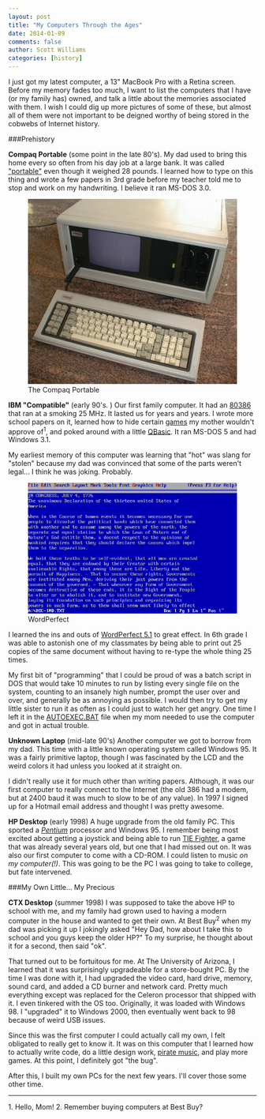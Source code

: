 ```yaml
---
layout: post
title: "My Computers Through the Ages"
date: 2014-01-09
comments: false
author: Scott Williams
categories: [history]
---
```

I just got my latest computer, a 13" MacBook Pro with a Retina screen. Before my memory fades too much, I want to list the computers that I have (or my family has) owned, and talk a little about the memories associated with them. I wish I could dig up more pictures of some of these, but almost all of them were not important to be deigned worthy of being stored in the cobwebs of Internet history.

###Prehistory

**Compaq Portable** (some point in the late 80's). My dad used to bring this home every so often from his day job at a large bank. It was called ["portable"](http://en.wikipedia.org/wiki/Compaq_portable) even though it weighed 28 pounds. I learned how to type on this thing and wrote a few papers in 3rd grade before my teacher told me to stop and work on my handwriting. I believe it ran MS-DOS 3.0.

<figure>
    <img alt="The Compaq Portable" src="/images/assets/1389282253678.jpg" />
    <figcaption>The Compaq Portable</figcaption>
</figure>

**IBM "Compatible"** (early 90's. ) Our first family computer. It had an [80386](http://en.wikipedia.org/wiki/80386) that ran at a smoking 25 MHz. It lasted us for years and years. I wrote more school papers on it, learned how to hide certain [games](http://en.wikipedia.org/wiki/Doom_(video_game)) my mother wouldn't approve of<sup>1</sup>, and poked around with a little [QBasic](http://en.wikipedia.org/wiki/Qbasic). It ran MS-DOS 5 and had Windows 3.1. 

My earliest memory of this computer was learning that "hot" was slang for "stolen" because my dad was convinced that some of the parts weren't legal... I think he was joking. Probably.

<figure>
    <img alt="WordPerfect" src="/images/assets/Wordperfect-5.1-dos.png" />
    <figcaption>WordPerfect</figcaption>
</figure>

I learned the ins and outs of [WordPerfect 5.1](http://en.wikipedia.org/wiki/WordPerfect#WordPerfect_for_DOS) to great effect. In 6th grade I was able to astonish one of my classmates by being able to print out 25 copies of the same document without having to re-type the whole thing 25 times. 

My first bit of "programming" that I could be proud of was a batch script in DOS that would take 10 minutes to run by listing every single file on the system, counting to an insanely high number, prompt the user over and over, and generally be as annoying as possible. I would then try to get my little sister to run it as often as I could just to watch her get angry. One time I left it in the [AUTOEXEC.BAT](http://en.wikipedia.org/wiki/AUTOEXEC.BAT) file when my mom needed to use the computer and got in actual trouble.

**Unknown Laptop** (mid-late 90's) Another computer we got to borrow from my dad. This time with a little known operating system called Windows 95. It was a fairly primitive laptop, though I was fascinated by the LCD and the weird colors it had unless you looked at it straight on. 

I didn't really use it for much other than writing papers. Although, it was our first computer to really connect to the Internet (the old 386 had a modem, but at 2400 baud it was much to slow to be of any value). In 1997 I signed up for a Hotmail email address and thought I was pretty awesome.

**HP Desktop** (early 1998) A huge upgrade from the old family PC. This sported a [*Pentium*](http://en.wikipedia.org/wiki/Pentium) processor and Windows 95. I remember being most excited about getting a joystick and being able to run [TIE Fighter][1], a game that was already several years old, but one that I had missed out on. It was also our first computer to come with a CD-ROM. I could listen to music *on my computer(!)*. This was going to be the PC I was going to take to college, but fate intervened.

[1]: http://en.wikipedia.org/wiki/TIE_Fighter_(video_game)

###My Own Little... My Precious

**CTX Desktop** (summer 1998) I was supposed to take the above HP to school with me, and my family had grown used to having a modern computer in the house and wanted to get their own. At Best Buy<sup>2</sup> when my dad was picking it up I jokingly asked "Hey Dad, how about I take this to school and you guys keep the older HP?" To my surprise, he thought about it for a second, then said "ok". 

That turned out to be fortuitous for me. At The University of Arizona, I learned that it was surprisingly upgradeable for a store-bought PC. By the time I was done with it, I had upgraded the video card, hard drive, memory, sound card, and added a CD burner and network card. Pretty much everything except was replaced for the Celeron processor that shipped with it. I even tinkered with the OS too. Originally, it was loaded with Windows 98. I "upgraded" it to Windows 2000, then eventually went back to 98 because of weird USB issues.

Since this was the first computer I could actually call my own, I felt obligated to really get to know it. It was on this computer that I learned how to actually write code, do a little design work, [pirate music](http://en.wikipedia.org/wiki/Napster), and play more games. At this point, I definitely got "the bug".

After this, I built my own PCs for the next few years. I'll cover those some other time.

<hr class="footnotes">
 1. Hello, Mom!
 2. Remember buying computers at Best Buy?
